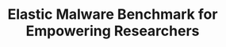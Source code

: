 ---
title: Elastic Malware Benchmark for Empowering Researchers
description: The EMBER dataset is a collection of features from PE files that serve as a benchmark dataset for researchers. The EMBER2017 dataset contained features from 1.1 million PE files scanned in or before 2017 and the EMBER2018 dataset contains features from 1 million PE files scanned in or before 2018. This repository makes it easy to reproducibly train the benchmark models, extend the provided feature set, or classify new PE files with the benchmark models.
url: https://github.com/elastic/ember
image:
    # url: '/assets/images/cafe.png'
    # alt: 'Cafe'
tags: ['dataset', 'malware']
pubDate: 2023-11-15
draft: false
---